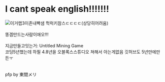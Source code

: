 # I cant speak english!!!!!!!

![이거랩3이존내빡샘](https://static.wikia.nocookie.net/606pm/images/1/1d/LockyCharms.png/revision/latest?cb=20231210021856)
헉럭키참스ㄷㄷㄷㄷ(상당히어려움)
<br><br>
똥겜만드는사람이애오!!!
<br>
<br>
지금만들고잇는거: Untitled Mining Game
<br>
코딩5년했는데 하필 4.8년을 오블록스스튜디오 쳐해서 아는게없음 깃허브도 5년만에만든ㅜ
<br><br><br>
pfp by 東間メリ
